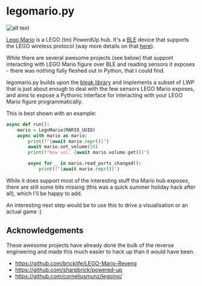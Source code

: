 # legomario.py 

![alt text](https://mario.wiki.gallery/images/7/7e/LEGOSuperMarioLogo.png "legomario.py")

[Lego Mario](https://www.lego.com/en-ie/product/adventures-with-mario-starter-course-71360) is a LEGO (tm) PowerdUp
hub. It's a [BLE](https://en.wikipedia.org/wiki/Bluetooth_Low_Energy) device that supports the LEGO wireless protocol
(way more details on that [here](https://lego.github.io/lego-ble-wireless-protocol-docs/index.html)).

While there are several awesome projects (see below) that support interacting with LEGO Mario figure over BLE and reading
sensors it exposes - there was nothing fully fleshed out in Python, that I could find.

legomario.py builds upon the [bleak library](https://github.com/hbldh/bleak) and implements a subset of LWP that is
just about enough to deal with the few sensors LEGO Mario exposes, and aims to expose
a Pythonic interface for interacting with your LEGO Mario figure programmatically. 

This is best shown with an example:

```python
async def run():
    mario = LegoMario(MARIO_UUID)
    async with mario as mario:
        print(f"{await mario.repr()}")
        await mario.set_volume(50)
        print(f"New vol: {await mario.volume.get()}")

        async for _ in mario.read_ports_changed():
            print(f"{await mario.repr()}")
```

While it does support most of the interesting stuff tha Mario hub exposes, there are still some bits missing
(this was a quick summer holiday hack after all), which I'll be happy to add.

An interesting next step would be to use this to drive a visualisation or an actual game :)

## Acknowledgements
These awesome projects have already done the bulk of the reverse engineering and
made this much easier to hack up than it would have been.

* https://github.com/bricklife/LEGO-Mario-Reveng
* https://github.com/sharpbrick/powered-up
* https://github.com/corneliusmunz/legoino/
